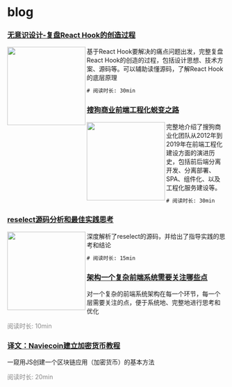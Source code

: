 # blog

### [无意识设计-复盘React Hook的创造过程](https://github.com/shanggqm/blog/issues/4)
<div><img src="https://camo.githubusercontent.com/8b8bd7de13277ab622d1849f183f7c91d9ce7c54/68747470733a2f2f62697a696d672e736f676f7563646e2e636f6d2f3230313930372f31362f31312f35322f32342f6b6f616c612f576563686174494d47323039322e6a7067" width="180" align="left">
  <span>
    基于React Hook要解决的痛点问题出发，完整复盘React Hook的创造的过程，包括设计思想、技术方案、源码等。可以辅助读懂源码，了解React Hook的底层原理
  </span>
</div>

```diff
# 阅读时长: 30min
```

### [搜狗商业前端工程化蜕变之路](https://github.com/shanggqm/blog/issues/3)
<div><img src="https://camo.githubusercontent.com/b037c7cd953246739aa9c7f618a2c1e616bbe942/687474703a2f2f6e6f74652e796f7564616f2e636f6d2f7977732f7075626c69632f7265736f757263652f66393831623635343635343765396634333065373333663337366461353562322f786d6c6e6f74652f32373941314233364331303634423832393845353646414531374530453535412f3335303939" width="180" align="left">
  <span>完整地介绍了搜狗商业化团队从2012年到2019年在前端工程化建设方面的演进历史，包括前后端分离开发、分离部署、SPA、组件化、以及工程化服务建设等。</span>
</div>

```diff
# 阅读时长: 30min
```

### [reselect源码分析和最佳实践思考](https://github.com/shanggqm/blog/issues/2)
<div><img src="https://user-images.githubusercontent.com/2172641/29160809-4bc0847c-7de6-11e7-961b-f3f359353530.jpg" width="180" align="left">
  <span>深度解析了reselect的源码，并给出了指导实践的思考和结论</span>
</div>

```diff
# 阅读时长: 15min
```

### [架构一个复杂前端系统需要关注哪些点](https://github.com/shanggqm/blog/issues/5)
对一个复杂的前端系统架构在每一个环节，每一个层需要关注的点，便于系统地、完整地进行思考和优化
<div style="color:#888888;">阅读时长: 10min</div>

### [译文：Naviecoin建立加密货币教程](https://github.com/shanggqm/navicoin-translate)
一窥用JS创建一个区块链应用（加密货币）的基本方法
<div style="color:#888888;">阅读时长: 20min</div>

